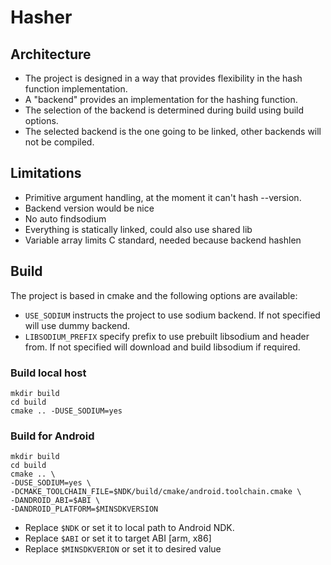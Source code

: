 # Hasher

## Architecture

- The project is designed in a way that provides flexibility in the hash function
implementation.
- A "backend" provides an implementation for the hashing function.
- The selection of the backend is determined during build using build options.
- The selected backend is the one going to be linked, other backends will not
be compiled.

## Limitations

- Primitive argument handling, at the moment it can't hash
--version.
- Backend version would be nice
- No auto findsodium
- Everything is statically linked, could also use shared lib
- Variable array limits C standard, needed because backend hashlen

## Build

The project is based in cmake and the following options are available:

- `USE_SODIUM` instructs the project to use sodium backend. If not specified will use dummy backend.
- `LIBSODIUM_PREFIX` specify prefix to use prebuilt libsodium and header from. If not specified will download and build libsodium if required.

### Build local host
```
mkdir build
cd build
cmake .. -DUSE_SODIUM=yes
```

### Build for Android
```
mkdir build
cd build
cmake .. \
-DUSE_SODIUM=yes \
-DCMAKE_TOOLCHAIN_FILE=$NDK/build/cmake/android.toolchain.cmake \
-DANDROID_ABI=$ABI \
-DANDROID_PLATFORM=$MINSDKVERSION
```

- Replace `$NDK` or set it to local path to Android NDK.
- Replace `$ABI` or set it to target ABI [arm, x86]
- Replace `$MINSDKVERION` or set it to desired value
